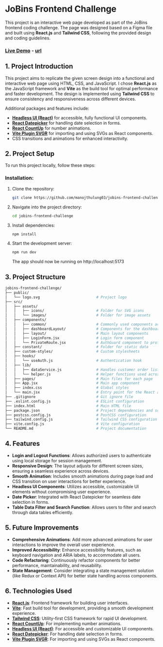 # JoBins Frontend Challenge

This project is an interactive web page developed as part of the JoBins frontend coding challenge. The page was designed based on a Figma file and built using **React.js** and **Tailwind CSS**, following the provided design and coding guidelines.

### [Live Demo](https://jobins-frontend-challenge-mj.vercel.app/) - [url](https://jobins-frontend-challenge-mj.vercel.app/)

## 1. Project Introduction

This project aims to replicate the given screen design into a functional and interactive web page using HTML, CSS, and JavaScript. I chose **React.js** as the JavaScript framework and **Vite** as the build tool for optimal performance and faster development. The design is implemented using **Tailwind CSS** to ensure consistency and responsiveness across different devices.

Additional packages and features include:

- **[Headless UI (React)](https://headlessui.com/)** for accessible, fully functional UI components.
- **[React Datepicker](https://reactdatepicker.com/)** for handling date selection in forms.
- **[React CountUp](https://www.npmjs.com/package/react-countup)** for number animations.
- **[Vite Plugin SVGR](https://www.npmjs.com/package/vite-plugin-svgr)** for importing and using SVGs as React components.
- CSS transitions and animations for enhanced interactivity.

## 2. Project Setup

To run this project locally, follow these steps:

### Installation:

1. Clone the repository:
   ```bash
   git clone https://github.com/manojthulung03/jobins-frontend-challenge.git
   ```
2. Navigate into the project directory:
   ```bash
   cd jobins-frontend-challenge
   ```
3. Install dependencies:
   ```bash
   npm install
   ```
4. Start the development server:
    ```bash
   npm run dev
   ```
   The app should now be running on http://localhost:5173

## 3. Project Structure

```bash
jobins-frontend-challenge/
├── public/
│   └── logo.svg                          # Project logo
├── src/
│   ├── assets/
│   │   ├── icons/                        # Folder for SVG icons
│   │   └── images/                       # Folder for image assets
│   ├── components/
│   │   ├── common/                       # Commonly used components across multiple pages
│   │   ├── dashboardLayout/              # Components for the dashboard page cards
│   │   ├── layout/                       # Main layout components
│   │   ├── LoginForm.jsx                 # Login form component
│   │   └── PrivateRoute.jsx              # AuthGuard component to protect unauthorized access
│   ├── constant/                         # Folder for static data
│   ├── custom-styles/                    # Custom stylesheets
│   ├── hooks/
│   │   └── useAuth.js                    # Authentication hook
│   ├── lib/
│   │   ├── dataService.js                # Handles customer order list data in dashboard table
│   │   └── helper.js                     # Helper functions used across the project
│   ├── pages/                            # Main files for each page
│   ├── App.jsx                           # Main app component
│   ├── index.css                         # Global styles
│   └── main.jsx                          # Entry point for the React app
├── .gitignore                            # Git ignore file
├── .eslint.config.js                     # ESLint configuration
├── index.html                            # Main HTML file
├── package.json                          # Project dependencies and scripts
├── postcss.config.js                     # PostCSS configuration
├── tailwind.config.js                    # Tailwind CSS configuration
├── vite.config.js                        # Vite configuration
└── README.md                             # Project documentation
```

## 4. Features

- **Login and Logout Functions**: Allows authorized users to authenticate using local storage for session management.
- **Responsive Design**: The layout adjusts for different screen sizes, ensuring a seamless experience across devices.
- **Smooth Animation**: Includes smooth animations during page load and CSS transition on user interactions for better experience.
- **Headless UI Components**: Utilizes accessible, customizable UI elements without compromising user experience.
- **Date Picker**: Integrated with React Datepicker for seamless date selection in forms.
- **Table Data Filter and Search Function**: Allows users to filter and search through data tables efficiently.

## 5. Future Improvements

- **Comprehensive Animations**: Add more advanced animations for user interactions to improve the overall user experience.
- **Improved Accessibility**: Enhance accessibility features, such as keyboard navigation and ARIA labels, to accommodate all users.
- **Code Refactoring**: Continuously refactor components for better performance, maintainability, and reusability.
- **State Management**: Consider integrating a state management solution (like Redux or Context API) for better state handling across components.

## 6. Technologies Used

- **[React.js](https://react.dev/)**: Frontend framework for building user interfaces.
- **[Vite](https://vite.dev/)**: Fast build tool for development, providing a smooth development experience.
- **[Tailwind CSS](https://tailwindcss.com/)**: Utility-first CSS framework for rapid UI development.
- **[React CountUp](https://www.npmjs.com/package/react-countup)**: For implementing number animations.
- **[Headless UI (React)](https://headlessui.com/)**: For accessible and customizable UI components.
- **[React Datepicker](https://reactdatepicker.com/)**: For handling date selection in forms.
- **[Vite Plugin SVGR](https://www.npmjs.com/package/vite-plugin-svgr)**: For importing and using SVGs as React components.
